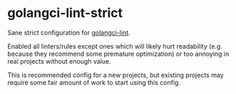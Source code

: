 # golangci-lint-strict

Sane strict configuration for [golangci-lint](https://github.com/golangci/golangci-lint).

Enabled all linters/rules except ones which will likely hurt readability (e.g. because they
recommend some premature optimization) or too annoying in real projects without enough value.

This is recommended config for a new projects, but existing projects may require some fair
amount of work to start using this config.
